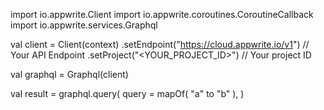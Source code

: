 import io.appwrite.Client
import io.appwrite.coroutines.CoroutineCallback
import io.appwrite.services.Graphql

val client = Client(context)
    .setEndpoint("https://cloud.appwrite.io/v1") // Your API Endpoint
    .setProject("&lt;YOUR_PROJECT_ID&gt;") // Your project ID

val graphql = Graphql(client)

val result = graphql.query(
    query = mapOf( "a" to "b" ), 
)
